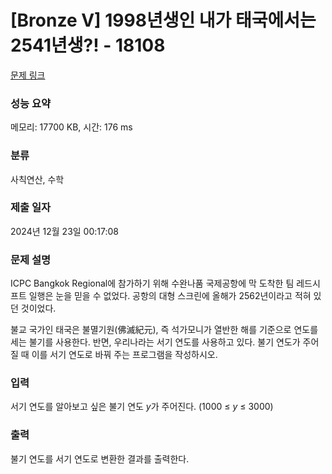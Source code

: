 # [Bronze V] 1998년생인 내가 태국에서는 2541년생?! - 18108 

[문제 링크](https://www.acmicpc.net/problem/18108) 

### 성능 요약

메모리: 17700 KB, 시간: 176 ms

### 분류

사칙연산, 수학

### 제출 일자

2024년 12월 23일 00:17:08

### 문제 설명

<p style="user-select: auto !important;">ICPC Bangkok Regional에 참가하기 위해 수완나품 국제공항에 막 도착한 팀 레드시프트 일행은 눈을 믿을 수 없었다. 공항의 대형 스크린에 올해가 2562년이라고 적혀 있던 것이었다.</p>

<p style="user-select: auto !important;">불교 국가인 태국은 불멸기원(佛滅紀元), 즉 석가모니가 열반한 해를 기준으로 연도를 세는 불기를 사용한다. 반면, 우리나라는 서기 연도를 사용하고 있다. 불기 연도가 주어질 때 이를 서기 연도로 바꿔 주는 프로그램을 작성하시오.</p>

### 입력 

 <p style="user-select: auto !important;">서기 연도를 알아보고 싶은 불기 연도 <em style="user-select: auto !important;">y</em>가 주어진다. (1000 ≤ <em style="user-select: auto !important;">y</em> ≤ 3000)</p>

### 출력 

 <p style="user-select: auto !important;">불기 연도를 서기 연도로 변환한 결과를 출력한다.</p>

